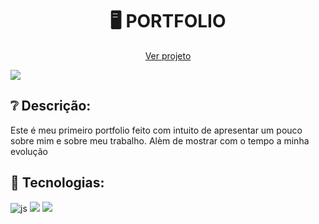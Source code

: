 <h1 align="center"> 🖥️ PORTFOLIO </h1>
<p align="center">
  <a href="https://portfolio-jose-lima.vercel.app/">Ver projeto</a>
</p>

<img src="https://user-images.githubusercontent.com/111407140/218595138-446e5db0-7a45-4bf4-9443-94cd0b4db4fd.PNG">

<h2>❔ Descrição:</h2>
Este é meu primeiro portfolio feito com intuito de apresentar um pouco sobre mim e sobre meu trabalho. Alèm de mostrar com o tempo a minha evolução


<h2> 🚀 Tecnologias:</h2>

<div style="display: inline_block">
  <img alt="js" src="https://img.shields.io/badge/JavaScript-F7DF1E?style=for-the-badge&logo=javascript&logoColor=black" /> 
  <img src="https://img.shields.io/badge/HTML5-E34F26?style=for-the-badge&logo=html5&logoColor=white" />
  <img src="https://img.shields.io/badge/CSS-1283e0?&style=for-the-badge&logo=css3&logoColor=white" />
</div>

